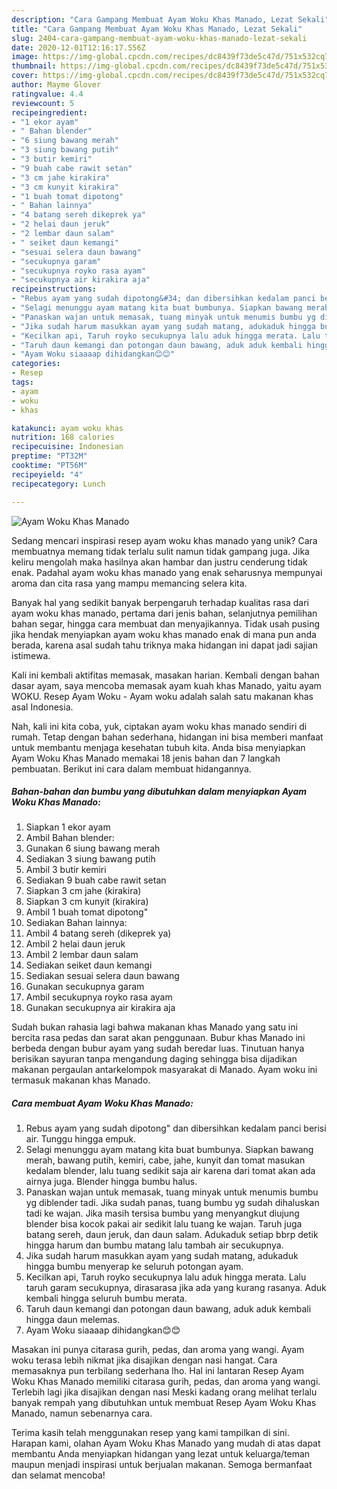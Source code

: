 ```yaml
---
description: "Cara Gampang Membuat Ayam Woku Khas Manado, Lezat Sekali"
title: "Cara Gampang Membuat Ayam Woku Khas Manado, Lezat Sekali"
slug: 2404-cara-gampang-membuat-ayam-woku-khas-manado-lezat-sekali
date: 2020-12-01T12:16:17.556Z
image: https://img-global.cpcdn.com/recipes/dc8439f73de5c47d/751x532cq70/ayam-woku-khas-manado-foto-resep-utama.jpg
thumbnail: https://img-global.cpcdn.com/recipes/dc8439f73de5c47d/751x532cq70/ayam-woku-khas-manado-foto-resep-utama.jpg
cover: https://img-global.cpcdn.com/recipes/dc8439f73de5c47d/751x532cq70/ayam-woku-khas-manado-foto-resep-utama.jpg
author: Mayme Glover
ratingvalue: 4.4
reviewcount: 5
recipeingredient:
- "1 ekor ayam"
- " Bahan blender"
- "6 siung bawang merah"
- "3 siung bawang putih"
- "3 butir kemiri"
- "9 buah cabe rawit setan"
- "3 cm jahe kirakira"
- "3 cm kunyit kirakira"
- "1 buah tomat dipotong"
- " Bahan lainnya"
- "4 batang sereh dikeprek ya"
- "2 helai daun jeruk"
- "2 lembar daun salam"
- " seiket daun kemangi"
- "sesuai selera daun bawang"
- "secukupnya garam"
- "secukupnya royko rasa ayam"
- "secukupnya air kirakira aja"
recipeinstructions:
- "Rebus ayam yang sudah dipotong&#34; dan dibersihkan kedalam panci berisi air. Tunggu hingga empuk."
- "Selagi menunggu ayam matang kita buat bumbunya. Siapkan bawang merah, bawang putih, kemiri, cabe, jahe, kunyit dan tomat masukan kedalam blender, lalu tuang sedikit saja air karena dari tomat akan ada airnya juga. Blender hingga bumbu halus."
- "Panaskan wajan untuk memasak, tuang minyak untuk menumis bumbu yg diblender tadi. Jika sudah panas, tuang bumbu yg sudah dihaluskan tadi ke wajan. Jika masih tersisa bumbu yang menyangkut diujung blender bisa kocok pakai air sedikit lalu tuang ke wajan. Taruh juga batang sereh, daun jeruk, dan daun salam. Adukaduk setiap bbrp detik hingga harum dan bumbu matang lalu tambah air secukupnya."
- "Jika sudah harum masukkan ayam yang sudah matang, adukaduk hingga bumbu menyerap ke seluruh potongan ayam."
- "Kecilkan api, Taruh royko secukupnya lalu aduk hingga merata. Lalu taruh garam secukupnya, dirasarasa jika ada yang kurang rasanya. Aduk kembali hingga seluruh bumbu merata."
- "Taruh daun kemangi dan potongan daun bawang, aduk aduk kembali hingga daun melemas."
- "Ayam Woku siaaaap dihidangkan😊😊"
categories:
- Resep
tags:
- ayam
- woku
- khas

katakunci: ayam woku khas 
nutrition: 168 calories
recipecuisine: Indonesian
preptime: "PT32M"
cooktime: "PT56M"
recipeyield: "4"
recipecategory: Lunch

---
```



![Ayam Woku Khas Manado](https://img-global.cpcdn.com/recipes/dc8439f73de5c47d/751x532cq70/ayam-woku-khas-manado-foto-resep-utama.jpg)

Sedang mencari inspirasi resep ayam woku khas manado yang unik? Cara membuatnya memang tidak terlalu sulit namun tidak gampang juga. Jika keliru mengolah maka hasilnya akan hambar dan justru cenderung tidak enak. Padahal ayam woku khas manado yang enak seharusnya mempunyai aroma dan cita rasa yang mampu memancing selera kita.

Banyak hal yang sedikit banyak berpengaruh terhadap kualitas rasa dari ayam woku khas manado, pertama dari jenis bahan, selanjutnya pemilihan bahan segar, hingga cara membuat dan menyajikannya. Tidak usah pusing jika hendak menyiapkan ayam woku khas manado enak di mana pun anda berada, karena asal sudah tahu triknya maka hidangan ini dapat jadi sajian istimewa.

Kali ini kembali aktifitas memasak, masakan harian. Kembali dengan bahan dasar ayam, saya mencoba memasak ayam kuah khas Manado, yaitu ayam WOKU. Resep Ayam Woku - Ayam woku adalah salah satu makanan khas asal Indonesia.


Nah, kali ini kita coba, yuk, ciptakan ayam woku khas manado sendiri di rumah. Tetap dengan bahan sederhana, hidangan ini bisa memberi manfaat untuk membantu menjaga kesehatan tubuh kita. Anda bisa menyiapkan Ayam Woku Khas Manado memakai 18 jenis bahan dan 7 langkah pembuatan. Berikut ini cara dalam membuat hidangannya.

<!--inarticleads1-->

##### Bahan-bahan dan bumbu yang dibutuhkan dalam menyiapkan Ayam Woku Khas Manado:

1. Siapkan 1 ekor ayam
1. Ambil  Bahan blender:
1. Gunakan 6 siung bawang merah
1. Sediakan 3 siung bawang putih
1. Ambil 3 butir kemiri
1. Sediakan 9 buah cabe rawit setan
1. Siapkan 3 cm jahe (kirakira)
1. Siapkan 3 cm kunyit (kirakira)
1. Ambil 1 buah tomat dipotong&#34;
1. Sediakan  Bahan lainnya:
1. Ambil 4 batang sereh (dikeprek ya)
1. Ambil 2 helai daun jeruk
1. Ambil 2 lembar daun salam
1. Sediakan  seiket daun kemangi
1. Sediakan sesuai selera daun bawang
1. Gunakan secukupnya garam
1. Ambil secukupnya royko rasa ayam
1. Gunakan secukupnya air kirakira aja


Sudah bukan rahasia lagi bahwa makanan khas Manado yang satu ini bercita rasa pedas dan sarat akan penggunaan. Bubur khas Manado ini berbeda dengan bubur ayam yang sudah beredar luas. Tinutuan hanya berisikan sayuran tanpa mengandung daging sehingga bisa dijadikan makanan pergaulan antarkelompok masyarakat di Manado. Ayam woku ini termasuk makanan khas Manado. 

<!--inarticleads2-->

##### Cara membuat Ayam Woku Khas Manado:

1. Rebus ayam yang sudah dipotong&#34; dan dibersihkan kedalam panci berisi air. Tunggu hingga empuk.
1. Selagi menunggu ayam matang kita buat bumbunya. Siapkan bawang merah, bawang putih, kemiri, cabe, jahe, kunyit dan tomat masukan kedalam blender, lalu tuang sedikit saja air karena dari tomat akan ada airnya juga. Blender hingga bumbu halus.
1. Panaskan wajan untuk memasak, tuang minyak untuk menumis bumbu yg diblender tadi. Jika sudah panas, tuang bumbu yg sudah dihaluskan tadi ke wajan. Jika masih tersisa bumbu yang menyangkut diujung blender bisa kocok pakai air sedikit lalu tuang ke wajan. Taruh juga batang sereh, daun jeruk, dan daun salam. Adukaduk setiap bbrp detik hingga harum dan bumbu matang lalu tambah air secukupnya.
1. Jika sudah harum masukkan ayam yang sudah matang, adukaduk hingga bumbu menyerap ke seluruh potongan ayam.
1. Kecilkan api, Taruh royko secukupnya lalu aduk hingga merata. Lalu taruh garam secukupnya, dirasarasa jika ada yang kurang rasanya. Aduk kembali hingga seluruh bumbu merata.
1. Taruh daun kemangi dan potongan daun bawang, aduk aduk kembali hingga daun melemas.
1. Ayam Woku siaaaap dihidangkan😊😊


Masakan ini punya citarasa gurih, pedas, dan aroma yang wangi. Ayam woku terasa lebih nikmat jika disajikan dengan nasi hangat. Cara memasaknya pun terbilang sederhana lho. Hal ini lantaran Resep Ayam Woku Khas Manado memiliki citarasa gurih, pedas, dan aroma yang wangi. Terlebih lagi jika disajikan dengan nasi Meski kadang orang melihat terlalu banyak rempah yang dibutuhkan untuk membuat Resep Ayam Woku Khas Manado, namun sebenarnya cara. 

Terima kasih telah menggunakan resep yang kami tampilkan di sini. Harapan kami, olahan Ayam Woku Khas Manado yang mudah di atas dapat membantu Anda menyiapkan hidangan yang lezat untuk keluarga/teman maupun menjadi inspirasi untuk berjualan makanan. Semoga bermanfaat dan selamat mencoba!
